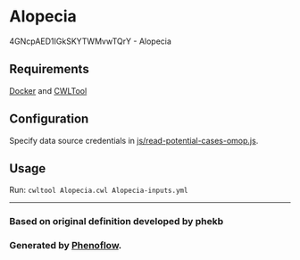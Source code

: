 # Alopecia

4GNcpAED1IGkSKYTWMvwTQrY - Alopecia

## Requirements

[Docker](https://docs.docker.com/install/) and [CWLTool](https://github.com/common-workflow-language/cwltool#install)

## Configuration

Specify data source credentials in [js/read-potential-cases-omop.js](js/read-potential-cases-omop.js).

## Usage

Run: `cwltool Alopecia.cwl Alopecia-inputs.yml`

***

### Based on original definition developed by phekb
### Generated by [Phenoflow](https://kclhi.org/phenoflow).
